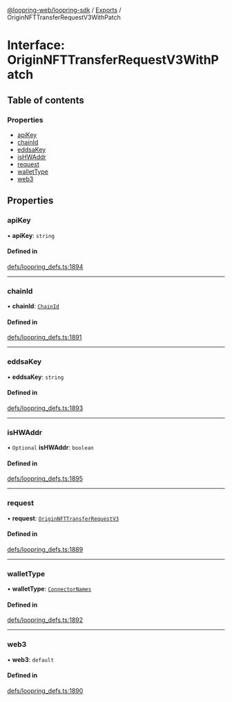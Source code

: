[@loopring-web/loopring-sdk](../README.md) / [Exports](../modules.md) / OriginNFTTransferRequestV3WithPatch

# Interface: OriginNFTTransferRequestV3WithPatch

## Table of contents

### Properties

- [apiKey](OriginNFTTransferRequestV3WithPatch.md#apikey)
- [chainId](OriginNFTTransferRequestV3WithPatch.md#chainid)
- [eddsaKey](OriginNFTTransferRequestV3WithPatch.md#eddsakey)
- [isHWAddr](OriginNFTTransferRequestV3WithPatch.md#ishwaddr)
- [request](OriginNFTTransferRequestV3WithPatch.md#request)
- [walletType](OriginNFTTransferRequestV3WithPatch.md#wallettype)
- [web3](OriginNFTTransferRequestV3WithPatch.md#web3)

## Properties

### apiKey

• **apiKey**: `string`

#### Defined in

[defs/loopring_defs.ts:1894](https://github.com/Loopring/loopring_sdk/blob/cd42b57/src/defs/loopring_defs.ts#L1894)

___

### chainId

• **chainId**: [`ChainId`](../enums/ChainId.md)

#### Defined in

[defs/loopring_defs.ts:1891](https://github.com/Loopring/loopring_sdk/blob/cd42b57/src/defs/loopring_defs.ts#L1891)

___

### eddsaKey

• **eddsaKey**: `string`

#### Defined in

[defs/loopring_defs.ts:1893](https://github.com/Loopring/loopring_sdk/blob/cd42b57/src/defs/loopring_defs.ts#L1893)

___

### isHWAddr

• `Optional` **isHWAddr**: `boolean`

#### Defined in

[defs/loopring_defs.ts:1895](https://github.com/Loopring/loopring_sdk/blob/cd42b57/src/defs/loopring_defs.ts#L1895)

___

### request

• **request**: [`OriginNFTTransferRequestV3`](OriginNFTTransferRequestV3.md)

#### Defined in

[defs/loopring_defs.ts:1889](https://github.com/Loopring/loopring_sdk/blob/cd42b57/src/defs/loopring_defs.ts#L1889)

___

### walletType

• **walletType**: [`ConnectorNames`](../enums/ConnectorNames.md)

#### Defined in

[defs/loopring_defs.ts:1892](https://github.com/Loopring/loopring_sdk/blob/cd42b57/src/defs/loopring_defs.ts#L1892)

___

### web3

• **web3**: `default`

#### Defined in

[defs/loopring_defs.ts:1890](https://github.com/Loopring/loopring_sdk/blob/cd42b57/src/defs/loopring_defs.ts#L1890)
